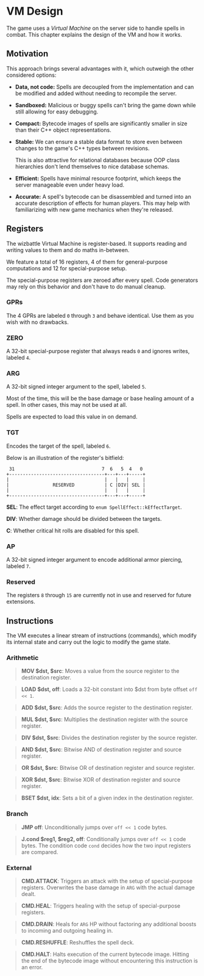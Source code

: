 # VM Design

The game uses a *Virtual Machine* on the server side to handle spells
in combat. This chapter explains the design of the VM and how it works.

## Motivation

This approach brings several advantages with it, which outweigh the
other considered options:

- **Data, not code:** Spells are decoupled from the implementation and
  can be modified and added without needing to recompile the server.

- **Sandboxed:** Malicious or buggy spells can't bring the game down
  while still allowing for easy debugging.

- **Compact:** Bytecode images of spells are significantly smaller in
  size than their C++ object representations.

- **Stable:** We can ensure a stable data format to store even between
  changes to the game's C++ types between revisions.

  This is also attractive for relational databases because OOP class
  hierarchies don't lend themselves to nice database schemas.

- **Efficient:** Spells have minimal resource footprint, which keeps
  the server manageable even under heavy load.

- **Accurate:** A spell's bytecode can be disassembled and turned into
  an accurate description of effects for human players. This may help
  with familiarizing with new game mechanics when they're released.

## Registers

The wizbattle Virtual Machine is register-based. It supports reading
and writing values to them and do maths in-between.

We feature a total of 16 registers, 4 of them for general-purpose
computations and 12 for special-purpose setup.

The special-purpose registers are zeroed after every spell. Code generators
may rely on this behavior and don't have to do manual cleanup.

### GPRs

The 4 GPRs are labeled `0` through `3` and behave identical. Use them as
you wish with no drawbacks.

### ZERO

A 32-bit special-purpose register that always reads `0` and ignores writes,
labeled `4`.

### ARG

A 32-bit signed integer argument to the spell, labeled `5`.

Most of the time, this will be the base damage or base healing amount of
a spell. In other cases, this may not be used at all.

Spells are expected to load this value in on demand.

### TGT

Encodes the target of the spell, labeled `6`.

Below is an illustration of the register's bitfield:

```
 31                                7  6   5  4   0
+-----------------------------------+---+---+-----+
|                                   |   |   |     |
|                RESERVED           | C |DIV| SEL |
|                                   |   |   |     |
+-----------------------------------+---+---+-----+
```

**SEL**: The effect target according to `enum SpellEffect::kEffectTarget`.

**DIV**: Whether damage should be divided between the targets.

**C**: Whether critical hit rolls are disabled for this spell.

### AP

A 32-bit signed integer argument to encode additional armor piercing,
labeled `7`.

### Reserved

The registers `8` through `15` are currently not in use and reserved
for future extensions.

## Instructions

The VM executes a linear stream of instructions (commands), which modify
its internal state and carry out the logic to modify the game state.

### Arithmetic

> **MOV $dst, $src**: Moves a value from the source register to the destination register.

> **LOAD $dst, off**: Loads a 32-bit constant into $dst from byte offset `off << 1`.

> **ADD $dst, $src**: Adds the source register to the destination register.

> **MUL $dst, $src**: Multiplies the destination register with the source register.

> **DIV $dst, $src**: Divides the destination register by the source register.

> **AND $dst, $src**: Bitwise AND of destination register and source register.

> **OR $dst, $src**: Bitwise OR of destination register and source register.

> **XOR $dst, $src**: Bitwise XOR of destination register and source register.

> **BSET $dst, idx**: Sets a bit of a given index in the destination register.

### Branch

> **JMP off**: Unconditionally jumps over `off << 1` code bytes.

> **J.cond $reg1, $reg2, off**: Conditionally jumps over `off << 1` code bytes. The
  condition code `cond` decides how the two input registers are compared.

### External

> **CMD.ATTACK**: Triggers an attack with the setup of special-purpose registers.
  Overwrites the base damage in `ARG` with the actual damage dealt.

> **CMD.HEAL**: Triggers healing with the setup of special-purpose registers.

> **CMD.DRAIN**: Heals for `ARG` HP without factoring any additional boosts
  to incoming and outgoing healing in.

> **CMD.RESHUFFLE**: Reshuffles the spell deck.

> **CMD.HALT**: Halts execution of the current bytecode image. Hitting the end of
  the bytecode image without encountering this instruction is an error.
